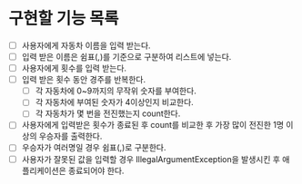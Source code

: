 # 구현할 기능 목록
- [ ] 사용자에게 자동차 이름을 입력 받는다.
- [ ] 입력 받은 이름은 쉼표(,)를 기준으로 구분하여 리스트에 넣는다.
- [ ] 사용자에게 횟수를 입력 받는다.
- [ ] 입력 받은 횟수 동안 경주를 반복한다.
    - [ ] 각 자동차에 0~9까지의 무작위 숫자를 부여한다.
    - [ ] 각 자동차에 부여된 숫자가 4이상인지 비교한다.
    - [ ] 각 자동차가 몇 번을 전진했는지 count한다.
- [ ] 사용자에게 입력받은 횟수가 종료된 후 count를 비교한 후 가장 많이 전진한 1명 이상의 우승자를 출력한다.
- [ ] 우승자가 여러명일 경우 쉼표(,)로 구분한다.
- [ ] 사용자가 잘못된 값을 입력할 경우 IllegalArgumentException을 발생시킨 후 애플리케이션은 종료되어야 한다.